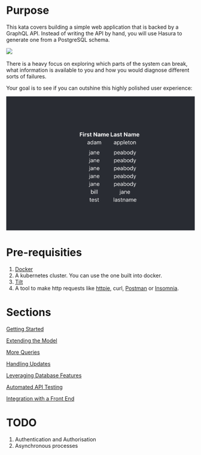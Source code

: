 # Purpose

This kata covers building a simple web application that is backed by a GraphQL API. Instead of writing the API by hand, you will use Hasura to generate one from a PostgreSQL schema.

![](../.generated-diagrams/overview.svg)

There is a heavy focus on exploring which parts of the system can break, what information is available to you and how you would diagnose different sorts of failures.

Your goal is to see if you can outshine this highly polished user experience:

![The goal](images/the_result.png)

# Pre-requisities

1. [Docker](https://docs.docker.com/get-docker/)
2. A kubernetes cluster. You can use the one built into docker.
3. [Tilt](https://docs.tilt.dev/install.html)
4. A tool to make http requests like [httpie](https://httpie.io/), curl, [Postman](https://www.postman.com/downloads/) or [Insomnia](https://insomnia.rest/).

# Sections

[Getting Started](sections/010_getting_started.md)

[Extending the Model](sections/020_modifying_schema.md)

[More Queries](sections/030_more_queries.md)

[Handling Updates](sections/040_handling_updates.md)

[Leveraging Database Features](sections/050_leverage_database.md)

[Automated API Testing](sections/060_automated_testing.md)

[Integration with a Front End](sections/070_frontend.md)

# TODO
1. Authentication and Authorisation
2. Asynchronous processes
